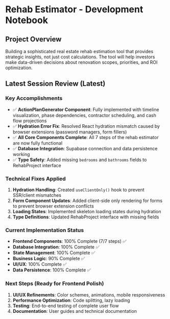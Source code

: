 # Rehab Estimator - Development Notebook

## Project Overview
Building a sophisticated real estate rehab estimation tool that provides strategic insights, not just cost calculations. The tool will help investors make data-driven decisions about renovation scopes, priorities, and ROI optimization.

## Latest Session Review (Latest)

### Key Accomplishments
- ✅ **ActionPlanGenerator Component**: Fully implemented with timeline visualization, phase dependencies, contractor scheduling, and cash flow projections
- ✅ **Hydration Error Fix**: Resolved React hydration mismatch caused by browser extensions (password managers, form fillers)
- ✅ **All Core Components Complete**: All 7 steps of the rehab estimator are now fully functional
- ✅ **Database Integration**: Supabase connection and data persistence working
- ✅ **Type Safety**: Added missing `bedrooms` and `bathrooms` fields to RehabProject interface

### Technical Fixes Applied
1. **Hydration Handling**: Created `useClientOnly()` hook to prevent SSR/client mismatches
2. **Form Component Updates**: Added client-side only rendering for forms to prevent browser extension conflicts
3. **Loading States**: Implemented skeleton loading states during hydration
4. **Type Definitions**: Updated RehabProject interface with missing fields

### Current Implementation Status
- **Frontend Components**: 100% Complete (7/7 steps) ✅
- **Database Integration**: 100% Complete ✅
- **State Management**: 100% Complete ✅
- **Business Logic**: 90% Complete ✅
- **UI/UX**: 100% Complete ✅
- **Data Persistence**: 100% Complete ✅

### Next Steps (Ready for Frontend Polish)
1. **UI/UX Refinements**: Color schemes, animations, mobile responsiveness
2. **Performance Optimization**: Code splitting, lazy loading
3. **Testing**: End-to-end testing of complete user flow
4. **Documentation**: User guides and technical documentation
